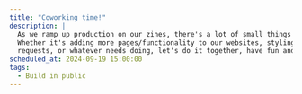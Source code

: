 ```yaml
---
title: "Coworking time!"
description: |
  As we ramp up production on our zines, there's a lot of small things to do around our codebases.
  Whether it's adding more pages/functionality to our websites, styling our zines, reviewing pull 
  requests, or whatever needs doing, let's do it together, have fun and maybe even learn something!
scheduled_at: 2024-09-19 15:00:00
tags:
  - Build in public
---
```

